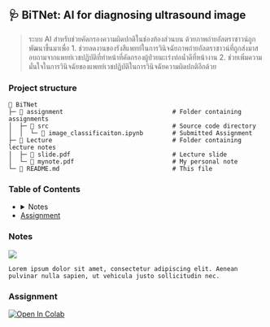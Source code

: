 <h2 id="bitnet">
    🩺 BiTNet: AI for diagnosing ultrasound image
</h2>

> ระบบ AI สำหรับช่วยคัดกรองความผิดปกติในช่องท้องส่วนบน ด้วยภาพถ่ายอัลตราซาวน์ถูกพัฒนาขึ้นมาเพื่อ       1. ช่วยลดงานของรังสีแพทย์ในการวินิจฉัยภาพถ่ายอัลตราซาวน์ที่ถูกส่งมาสอบถามจากแพทย์เวชปฏิบัติที่ทำหน้าที่คัดกรองผู้ป่วยมะเร๋งท่อน้ำดีที่หน้างาน       2. ช่วยเพิ่มความมั่นใจในการวินิจฉัยของแพทย์เวชปฏิบัติในการวินิจฉัยความผิดปกติอีกด้วย

### Project structure

```plaintext
📂 BiTNet
├─ 📂 assignment                              # Folder containing assignments
│  ├─ 📂 src                                  # Source code directory
│  │  └─ 📄 image_classificaiton.ipynb        # Submitted Assignment
├─ 📂 Lecture                                 # Folder containing lecture notes
│  ├─ 📄 slide.pdf                            # Lecture slide
│  └─ 📄 mynote.pdf                           # My personal note
└─ 📄 README.md                               # This file
```

### Table of Contents

<ul>
  <li>
  <details>
    <summary>Notes</summary>
    <ul>
      <li>blahblah</li>
      <li>blahblah</li>
    </ul>
  </details>
  </li>
  <li>
   <a href="#assignment">
    Assignment
    </a>
  </li>
</ul>

### Notes
[<img src="https://img.shields.io/badge/view%20in%20notion-grey?style=for-the-badge&logo=notion" />](https://xinnypie.notion.site/BiTNet-AI-for-diagnosing-ultrasound-image-3a11b5b76d7846c7baa456101bc33585?pvs=4)


```plaintext
Lorem ipsum dolor sit amet, consectetur adipiscing elit. Aenean pulvinar nulla sapien, ut vehicula justo sollicitudin nec.
```

### Assignment

<a target="_blank" href="https://colab.research.google.com/github/xinnypie/pmb-u-ai/tree/master/BiTNet/assignment/src/image_classificaiton.ipynb">
  <img src="https://colab.research.google.com/assets/colab-badge.svg" alt="Open In Colab"/>
</a>
